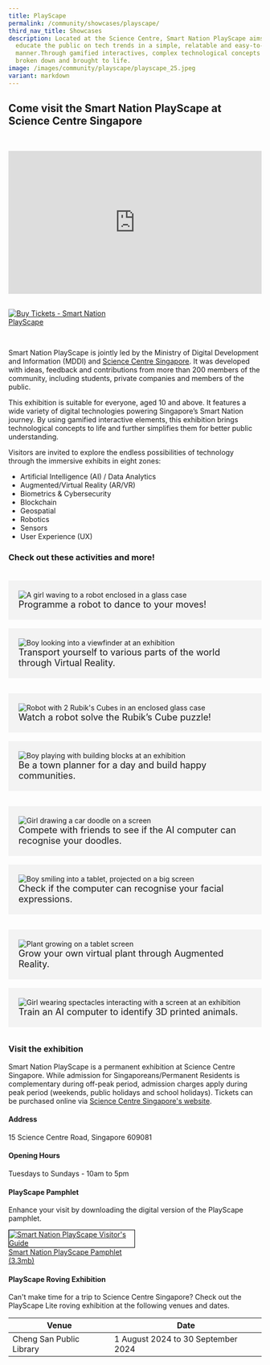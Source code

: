 ```yaml
---
title: PlayScape
permalink: /community/showcases/playscape/
third_nav_title: Showcases
description: Located at the Science Centre, Smart Nation PlayScape aims to
  educate the public on tech trends in a simple, relatable and easy-to-digest
  manner.Through gamified interactives, complex technological concepts are
  broken down and brought to life.
image: /images/community/playscape/playscape_25.jpeg
variant: markdown
---
```

## Come visit the Smart Nation PlayScape at Science Centre Singapore

<div style="padding: 30px 0px 0px 0px;"></div>

<div style="max-width: 1280px">
    <div style="height: 0;
            overflow: hidden;
            position: relative;
            padding-bottom: 56.25%;">
        <iframe src="https://www.youtube.com/embed/CId3K2e2dmk?si=ZyZZ9QXTLwgIb8EU" height="720" width="1280" frameborder="0" title="YouTube video player" allow="accelerometer; autoplay; clipboard-write; encrypted-media; gyroscope; picture-in-picture" style="top: 0;
                left: 0;
                right: 0;
                bottom: 0;
                height: 100%;
                border: none;
                max-width: 100%;
                position: absolute;"></iframe>
    </div>
</div>

<div style="padding: 30px 0px 0px 0px;"></div>

<div style="max-width: 50%"><a href="https://www.gevme.com/scsonlinetickets" target="_blank"><img alt="Buy Tickets - Smart Nation PlayScape" src="/images/community/playscape/buy-tickets-sciece-centre.png"></a></div>

<div style="padding: 30px 0px 0px 0px;"></div>


Smart Nation PlayScape is jointly led by the Ministry of Digital Development and Information (MDDI) and [Science Centre Singapore](https://www.science.edu.sg/). It was developed with ideas, feedback and contributions from more than 200 members of the community, including students, private companies and members of the public.

This exhibition is suitable for everyone, aged 10 and above. It features a wide variety of digital technologies powering Singapore’s Smart Nation journey. By using gamified interactive elements, this exhibition brings
technological concepts to life and further simplifies them for better public
understanding.

Visitors are invited to explore the endless possibilities of technology through the immersive exhibits in eight zones:

* Artificial Intelligence (AI) / Data Analytics
* Augmented/Virtual Reality (AR/VR)
* Biometrics &amp; Cybersecurity
* Blockchain
* Geospatial
* Robotics
* Sensors
* User Experience (UX)

### Check out these activities and more! 

<div class="row" style="padding: 20px 0px 10px 0px;">
<div class="col" style="background-color: #f3f3f3; padding: 20px 20px 20px 20px;"> 
<img src="/images/community/playscape/playscape_25.jpeg" alt="A girl waving to a robot enclosed in a glass case"><br>
<div style="font-size:18px">Programme a robot to dance to your moves!
</div>

</div>&nbsp; &nbsp; &nbsp; 
	
<div class="col" style="background-color: #f3f3f3; padding: 20px 20px 20px 20px;"> 
<img src="/images/community/playscape/playscape_13.jpeg" alt="Boy looking into a viewfinder at an exhibition"><br>
<div style="font-size:18px">Transport yourself to various parts of the world through Virtual Reality.
</div>

</div></div>


<div class="row" style="padding: 20px 0px 10px 0px;">
<div class="col" style="background-color: #f3f3f3; padding: 20px 20px 20px 20px;"> 
<img src="/images/community/playscape/playscape_24.jpeg" alt="Robot with 2 Rubik's Cubes in an enclosed glass case"><br>
<div style="font-size:18px">Watch a robot solve the Rubik’s Cube puzzle!
</div>

</div>&nbsp; &nbsp; &nbsp; 
	
<div class="col" style="background-color: #f3f3f3; padding: 20px 20px 20px 20px;">  
<img src="/images/community/playscape/playscape_11.jpeg" alt="Boy playing with building blocks at an exhibition"><br>
	<div style="font-size:18px">Be a town planner for a day and build happy communities.
</div>

</div></div>

<div class="row" style="padding: 20px 0px 10px 0px;">
<div class="col" style="background-color: #f3f3f3; padding: 20px 20px 20px 20px;"> 
<img src="/images/community/playscape/playscape_02.jpeg" alt="Girl drawing a car doodle on a screen"><br>
<div style="font-size:18px">Compete with friends to see if the AI computer can recognise your doodles.
</div>

</div>&nbsp; &nbsp; &nbsp; 
	
<div class="col" style="background-color: #f3f3f3; padding: 20px 20px 20px 20px;">  
<img src="/images/community/playscape/playscape_18.jpeg" alt="Boy smiling into a tablet, projected on a big screen"><br>
	<div style="font-size:18px">Check if the computer can recognise your facial expressions.
</div>

</div></div>

<div class="row" style="padding: 20px 0px 10px 0px;">
<div class="col" style="background-color: #f3f3f3; padding: 20px 20px 20px 20px;"> 
<img src="/images/community/playscape/playscape_14.jpeg" alt="Plant growing on a tablet screen"><br>
<div style="font-size:18px">Grow your own virtual plant through Augmented Reality.
</div>

</div>&nbsp; &nbsp; &nbsp; 
	
<div class="col" style="background-color: #f3f3f3; padding: 20px 20px 20px 20px;">  
<img src="/images/community/playscape/playscape_15.jpeg" alt="Girl wearing spectacles interacting with a screen at an exhibition"><br>
	<div style="font-size:18px">Train an AI computer to identify 3D printed animals.
</div>

</div></div>


### Visit the exhibition

Smart Nation PlayScape is a permanent exhibition at Science Centre Singapore. While admission for Singaporeans/Permanent Residents is complementary during off-peak period, admission charges apply during peak period (weekends, public holidays and school holidays). Tickets can be purchased online via [Science Centre Singapore's website](https://www.science.edu.sg/visit-us/opening-hours).

#### Address

15 Science Centre Road, Singapore 609081

#### Opening Hours

Tuesdays to Sundays - 10am to 5pm


#### PlayScape Pamphlet

Enhance your visit by downloading the digital version of the PlayScape pamphlet.

<div style="width:50%"> 
 <a href="/files/publications/playscape_pamphlet.pdf"><img style="border:1px solid black;" src="/images/community/playscape/playscape_pamphlet.jpg" alt="Smart Nation PlayScape Visitor's Guide">Smart Nation PlayScape Pamphlet (3.3mb)</a>
</div>

#### PlayScape Roving Exhibition

Can't make time for a trip to Science Centre Singapore? Check out the PlayScape Lite roving exhibition at the following venues and dates.

| Venue | Date | 
| -------- | -------- | 
| Cheng San Public Library    | 1 August 2024 to 30 September 2024    | 
